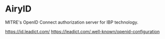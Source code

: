 AiryID
======

MITRE's OpenID Connect authorization server for IBP technology.

https://id.leadict.com/
https://leadict.com/.well-known/openid-configuration
